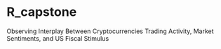 # R_capstone
Observing Interplay Between Cryptocurrencies Trading Activity, Market Sentiments, and US Fiscal Stimulus
